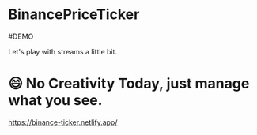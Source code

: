 # BinancePriceTicker
#DEMO

Let's play with streams a little bit.


# :smile: No Creativity Today, just manage what you see.

https://binance-ticker.netlify.app/
